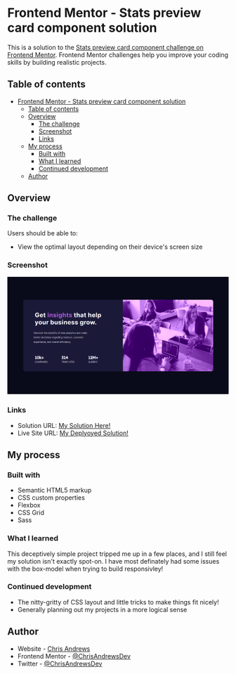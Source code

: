 # Frontend Mentor - Stats preview card component solution

This is a solution to the [Stats preview card component challenge on Frontend Mentor](https://www.frontendmentor.io/challenges/stats-preview-card-component-8JqbgoU62). Frontend Mentor challenges help you improve your coding skills by building realistic projects. 

## Table of contents

- [Frontend Mentor - Stats preview card component solution](#frontend-mentor---stats-preview-card-component-solution)
  - [Table of contents](#table-of-contents)
  - [Overview](#overview)
    - [The challenge](#the-challenge)
    - [Screenshot](#screenshot)
    - [Links](#links)
  - [My process](#my-process)
    - [Built with](#built-with)
    - [What I learned](#what-i-learned)
    - [Continued development](#continued-development)
  - [Author](#author)


## Overview

### The challenge

Users should be able to:

- View the optimal layout depending on their device's screen size

### Screenshot

![](./images/Screenshot_1.png)


### Links

- Solution URL: [My Solution Here!](https://www.frontendmentor.io/solutions/dart-sass-this-one-was-surprisingly-tricky-for-me-LC85DTPUn-)
- Live Site URL: [My Deplyoyed Solution!](https://62d91f2b01b7eb1fd9e6163b--peppy-nougat-740012.netlify.app/)

## My process

### Built with

- Semantic HTML5 markup
- CSS custom properties
- Flexbox
- CSS Grid
- Sass



### What I learned

This deceptively simple project tripped me up in a few places, and I still feel my solution isn't exactly spot-on. 
I have most definately had some issues with the box-model when trying to build responsivley! 



### Continued development

- The nitty-gritty of CSS layout and little tricks to make things fit nicely!
- Generally planning out my projects in a more logical sense


## Author

- Website - [Chris Andrews](https://github.com/ChrisAndrewsDev)
- Frontend Mentor - [@ChrisAndrewsDev](https://www.frontendmentor.io/profile/ChrisAndrewsDev)
- Twitter - [@ChrisAndrewsDev](https://twitter.com/ChrisAndrewsDev)


